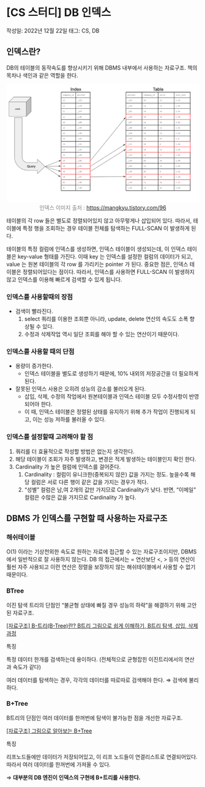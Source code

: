 # [CS 스터디] DB 인덱스

작성일: 2022년 12월 22일
태그: CS, DB

## 인덱스란?

DB의 테이블의 동작속도를 향상시키기 위해 DBMS 내부에서 사용하는 자료구조. 책의 목차나 색인과 같은 역할을 한다. 

<p align="center" style="color:gray">
  <img src="인덱스.png" style="padding: 0;margin:0;">
  인덱스 이미지 출처 :
  <a href="https://mangkyu.tistory.com/96">https://mangkyu.tistory.com/96</a>
</p>

테이블의 각 row 들은 별도로 정렬되어있지 않고 아무렇게나 삽입되어 있다. 따라서, 테이블에 특정 행을 조회하는 경우 테이블 전체를 탐색하는 FULL-SCAN 이 발생하게 된다.

테이블의 특정 컬럼에 인덱스를 생성하면, 인덱스 테이블이 생성되는데, 이 인덱스 테이블은 key-value 형태를 가진다. 이때 key 는 인덱스를 설정한 컬럼의 데이터가 되고, value 는 원본 테이블의 각 row 를 가리키는 pointer 가 된다. 중요한 점은, 인덱스 테이블은 정렬되어있다는 점이다. 따라서, 인덱스를 사용하면 FULL-SCAN 이 발생하지 않고 인덱스를 이용해 빠르게 검색할 수 있게 됩니다.

### 인덱스를 사용할때의 장점

- 검색이 빨라진다.
    1. select 쿼리를 이용한 조회뿐 아니라, update, delete 연산의 속도도 소폭 향상될 수 있다.
    2. 수정과 삭제작업 역시 일단 조회를 해야 할 수 있는 연산이기 때문이다.

### 인덱스를 사용할 때의 단점

- 용량이 증가한다.
    - 인덱스 테이블을 별도로 생성하기 때문에, 10% 내외의 저장공간을 더 필요하게 된다.
- 잘못된 인덱스 사용은 오히려 성능의 감소를 불러오게 된다.
    - 삽입, 삭제, 수정의 작업에서 원본테이블과 인덱스 테이블 모두 수정사항이 반영되어야 한다.
    - 이 때, 인덱스 테이블은 정렬된 상태를 유지하기 위해 추가 작업이 진행되게 되고, 이는 성능 저하를 불러올 수 있다.

### 인덱스를 설정할때 고려해야 할 점

1. 쿼리를 더 효율적으로 작성할 방법은 없는지 생각한다.
2. 해당 테이블이 조회가 자주 발생하고, 변경은 적게 발생하는 테이블인지 확인 한다.
3. Cardinality 가 높은 컬럼에 인덱스를 걸어준다.
    1. Cardinality : 컬럼이 유니크한(중복되지 않은) 값을 가지는 정도. 높을수록 해당 컬럼은 서로 다른  행이 같은 값을 가지는 경우가 적다.
    2. “성별” 컬럼은 남,여 2개의 값만 가지므로 Cardinality가 낮다. 반면, “이메일” 컬럼은 수많은 값을 가지므로 Cardinality 가 높다.

## DBMS 가 인덱스를 구현할 때 사용하는 자료구조

### 해쉬테이블

O(1) 이라는 기상천외한 속도로 원하는 자료에 접근할 수 있는 자료구조이지만, DBMS 에서 일반적으로 잘 사용하지 않는다. DB 의 접근에서는 = 연산보단 <, > 등의 연산이 훨씬 자주 사용되고 이런 연산은 정렬을 보장하지 않는 해쉬테이블에서 사용할 수 없기 때문이다.

### BTree

이진 탐색 트리의 단점인 “불균형 상태에 빠질 경우 성능의 하락”을 해결하기 위해 고안된 자료구조.

[[자료구조] B-트리(B-Tree)란? B트리 그림으로 쉽게 이해하기, B트리 탐색, 삽입, 삭제 과정](https://code-lab1.tistory.com/217)

특징

특정 데이터 한개를 검색하는데 용이하다. (전체적으로 균형잡힌 이진트리에서의 연산과 속도가 같다)

여러 데이터를 탐색하는 경우, 각각의 데이터를 따로따로 검색해야 한다. ⇒ 검색에 불리하다.

### B+Tree

B트리의 단점인 여러 데이터를 한꺼번에 탐색이 불가능한 점을 개선한 자료구조.

[[자료구조] 그림으로 알아보는 B+Tree](https://velog.io/@emplam27/%EC%9E%90%EB%A3%8C%EA%B5%AC%EC%A1%B0-%EA%B7%B8%EB%A6%BC%EC%9C%BC%EB%A1%9C-%EC%95%8C%EC%95%84%EB%B3%B4%EB%8A%94-B-Plus-Tree)

특징

리프노드들에만 데이터가 저장되어있고, 이 리프 노드들이 연결리스트로 연결되어있다. 따라서 여러 데이터를 한꺼번에 가져올 수 있다.

⇒ <b>대부분의 DB 엔진이 인덱스의 구현에 B+트리를 사용한다.</b>